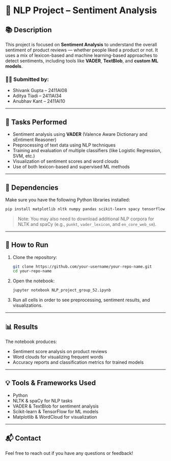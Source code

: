# 🧠 NLP Project – Sentiment Analysis

## 📚 Description

This project is focused on **Sentiment Analysis** to understand the overall sentiment of product reviews — whether people liked a product or not. It uses a mix of lexicon-based and machine learning-based approaches to detect sentiments, including tools like **VADER**, **TextBlob**, and **custom ML models**.

### 🧑‍💻 Submitted by:
- Shivank Gupta – 2411AI08  
- Aditya Tiadi – 2411AI34  
- Anubhav Kant – 2411AI10  

---

## 🚀 Tasks Performed

- Sentiment analysis using **VADER** (Valence Aware Dictionary and sEntiment Reasoner)
- Preprocessing of text data using NLP techniques
- Training and evaluation of multiple classifiers (like Logistic Regression, SVM, etc.)
- Visualization of sentiment scores and word clouds
- Use of both lexicon-based and supervised ML methods

---

## 🧪 Dependencies

Make sure you have the following Python libraries installed:

```bash
pip install matplotlib nltk numpy pandas scikit-learn spacy tensorflow textblob tqdm vaderSentiment wordcloud
```

> Note: You may also need to download additional NLP corpora for NLTK and spaCy (e.g., `punkt`, `vader_lexicon`, and `en_core_web_sm`).

---

## 📂 How to Run

1. Clone the repository:
   ```bash
   git clone https://github.com/your-username/your-repo-name.git
   cd your-repo-name
   ```

2. Open the notebook:
   ```bash
   jupyter notebook NLP_project_group_52.ipynb
   ```

3. Run all cells in order to see preprocessing, sentiment results, and visualizations.

---

## 📊 Results

The notebook produces:

- Sentiment score analysis on product reviews
- Word clouds for visualizing frequent words
- Accuracy reports and classification metrics for trained models

---

## 💡 Tools & Frameworks Used

- Python
- NLTK & spaCy for NLP tasks
- VADER & TextBlob for sentiment analysis
- Scikit-learn & TensorFlow for ML models
- Matplotlib & WordCloud for visualization

---

## 📬 Contact

Feel free to reach out if you have any questions or feedback!
